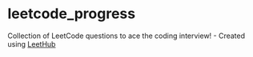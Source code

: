 # leetcode_progress
Collection of LeetCode questions to ace the coding interview! - Created using [LeetHub](https://github.com/QasimWani/LeetHub)
